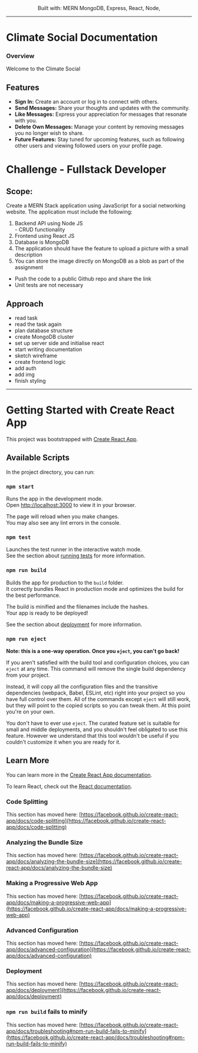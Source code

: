 <section align="center">
  <!-- <a href="https://starwars-squad.netlify.app/">
    <img src="./readme.png" alt="Logo" >
  </a> -->
  <br>
    <br>
 <p>Built with: MERN  MongoDB, Express, React, Node, 
    </p>

</section>

---

# Climate Social Documentation

### Overview

Welcome to the Climate Social

## Features

- **Sign In:** Create an account or log in to connect with others.
- **Send Messages:** Share your thoughts and updates with the community.
- **Like Messages:** Express your appreciation for messages that resonate with you.
- **Delete Own Messages:** Manage your content by removing messages you no longer wish to share.
- **Future Features:** Stay tuned for upcoming features, such as following other users and viewing followed users on your profile page.

# Challenge - Fullstack Developer

## Scope:

Create a MERN Stack application using JavaScript for a social networking website.
The application must include the following:

<ol>
<li> Backend API using Node JS</li>
   - CRUD functionality 
<li>Frontend using React JS </li>
<li> Database is MongoDB </li>
<li>The application should have the feature to upload a picture with a
small description </li>
<li>You can store the image directly on MongoDB as a blob as part of the
assignment</li>
</ol>

- Push the code to a public Github repo and share the link
- Unit tests are not necessary

## Approach

- read task
- read the task again
- plan database structure
- create MongoDB cluster
- set up server side and initialise react
- start writing documentation
- sketch wireframe
- create frontend logic
- add auth
- add img
- finish styling

---

# Getting Started with Create React App

This project was bootstrapped with [Create React App](https://github.com/facebook/create-react-app).

## Available Scripts

In the project directory, you can run:

### `npm start`

Runs the app in the development mode.\
Open [http://localhost:3000](http://localhost:3000) to view it in your browser.

The page will reload when you make changes.\
You may also see any lint errors in the console.

### `npm test`

Launches the test runner in the interactive watch mode.\
See the section about [running tests](https://facebook.github.io/create-react-app/docs/running-tests) for more information.

### `npm run build`

Builds the app for production to the `build` folder.\
It correctly bundles React in production mode and optimizes the build for the best performance.

The build is minified and the filenames include the hashes.\
Your app is ready to be deployed!

See the section about [deployment](https://facebook.github.io/create-react-app/docs/deployment) for more information.

### `npm run eject`

**Note: this is a one-way operation. Once you `eject`, you can't go back!**

If you aren't satisfied with the build tool and configuration choices, you can `eject` at any time. This command will remove the single build dependency from your project.

Instead, it will copy all the configuration files and the transitive dependencies (webpack, Babel, ESLint, etc) right into your project so you have full control over them. All of the commands except `eject` will still work, but they will point to the copied scripts so you can tweak them. At this point you're on your own.

You don't have to ever use `eject`. The curated feature set is suitable for small and middle deployments, and you shouldn't feel obligated to use this feature. However we understand that this tool wouldn't be useful if you couldn't customize it when you are ready for it.

## Learn More

You can learn more in the [Create React App documentation](https://facebook.github.io/create-react-app/docs/getting-started).

To learn React, check out the [React documentation](https://reactjs.org/).

### Code Splitting

This section has moved here: [https://facebook.github.io/create-react-app/docs/code-splitting](https://facebook.github.io/create-react-app/docs/code-splitting)

### Analyzing the Bundle Size

This section has moved here: [https://facebook.github.io/create-react-app/docs/analyzing-the-bundle-size](https://facebook.github.io/create-react-app/docs/analyzing-the-bundle-size)

### Making a Progressive Web App

This section has moved here: [https://facebook.github.io/create-react-app/docs/making-a-progressive-web-app](https://facebook.github.io/create-react-app/docs/making-a-progressive-web-app)

### Advanced Configuration

This section has moved here: [https://facebook.github.io/create-react-app/docs/advanced-configuration](https://facebook.github.io/create-react-app/docs/advanced-configuration)

### Deployment

This section has moved here: [https://facebook.github.io/create-react-app/docs/deployment](https://facebook.github.io/create-react-app/docs/deployment)

### `npm run build` fails to minify

This section has moved here: [https://facebook.github.io/create-react-app/docs/troubleshooting#npm-run-build-fails-to-minify](https://facebook.github.io/create-react-app/docs/troubleshooting#npm-run-build-fails-to-minify)
